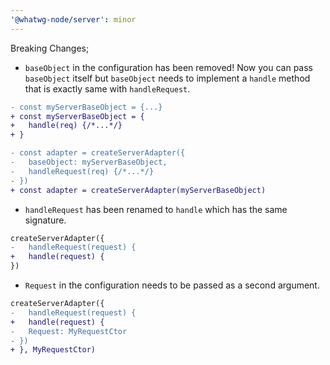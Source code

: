 ```yaml
---
'@whatwg-node/server': minor
---
```


Breaking Changes;

- `baseObject` in the configuration has been removed! Now you can pass `baseObject` itself but `baseObject` needs to implement a `handle` method that is exactly same with `handleRequest`.

```diff
- const myServerBaseObject = {...}
+ const myServerBaseObject = {
+   handle(req) {/*...*/}
+ }

- const adapter = createServerAdapter({
-   baseObject: myServerBaseObject,
-   handleRequest(req) {/*...*/}
- })
+ const adapter = createServerAdapter(myServerBaseObject)
```

- `handleRequest` has been renamed to `handle` which has the same signature.

```diff
createServerAdapter({
-   handleRequest(request) {
+   handle(request) {
})
```

- `Request` in the configuration needs to be passed as a second argument.
```diff
createServerAdapter({
-   handleRequest(request) {
+   handle(request) {
-   Request: MyRequestCtor
- })
+ }, MyRequestCtor)
```
